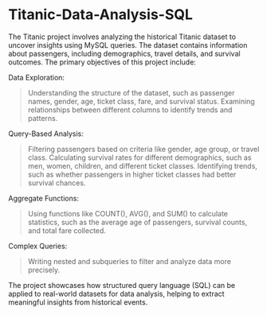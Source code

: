 # Titanic-Data-Analysis-SQL
The Titanic project involves analyzing the historical Titanic dataset to uncover insights using MySQL queries. The dataset contains information about passengers, including demographics, travel details, and survival outcomes. The primary objectives of this project include:

Data Exploration:
> Understanding the structure of the dataset, such as passenger names, gender, age, ticket class, fare, and survival status.
> Examining relationships between different columns to identify trends and patterns.

Query-Based Analysis:
> Filtering passengers based on criteria like gender, age group, or travel class.
> Calculating survival rates for different demographics, such as men, women, children, and different ticket classes.
> Identifying trends, such as whether passengers in higher ticket classes had better survival chances.

Aggregate Functions:
> Using functions like COUNT(), AVG(), and SUM() to calculate statistics, such as the average age of passengers, survival counts, and total fare collected.

Complex Queries:
> Writing nested and subqueries to filter and analyze data more precisely.

The project showcases how structured query language (SQL) can be applied to real-world datasets for data analysis, helping to extract meaningful insights from historical events.
